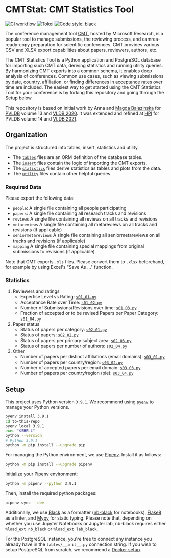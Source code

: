 # CMTStat: CMT Statistics Tool

[![CI workflow](https://github.com/fabianhe/cmt_statistics_tool/actions/workflows/test.yaml/badge.svg)](https://github.com/fabianhe/cmt_statistics_tool/actions/workflows/test.yaml)
[![Tokei](https://tokei.rs/b1/github/fabianhe/cmt_statistics_tool)](https://tokei.rs)
[![Code style: black](https://img.shields.io/badge/code%20style-black-000000.svg)](https://github.com/psf/black)

The conference management tool [CMT](https://cmt3.research.microsoft.com/), hosted by Microsoft Research, is a popular tool to manage submissions, the reviewing process, and camrea-ready-copy preparation for scientific conferences. CMT provides various CSV and XLSX export capabilities about papers, reviewers, authors, etc.

The CMT Statistics Tool is a Python application and PostgreSQL database for importing such CMT data, deriving statistics and running utility queries.
By harmonizing CMT exports into a common schema, it enables deep analysis of conferences.
Common use cases, such as viewing submissions by date, country, affiliation, or finding differences in acceptance rates over time are included.
The easiest way to get started using the CMT Statistics Tool for your conference is by forking this repository and going through the Setup below.

This repository is based on initial work by Anna and [Magda Balazinska](https://www.cs.washington.edu/people/faculty/magda) for [PVLDB](http://vldb.org/pvldb/) volume 13 and [VLDB 2020](https://vldb2020.org/).
It was extended and refined at [HPI](https://hpi.de/) for PVLDB volume 14 and [VLDB 2021](https://vldb.org/2021/).

## Organization

The project is structured into tables, insert, statistics and utility.

- The [`tables`](cmt_statistics_tool/tables) files are an ORM definition of the database tables.
- The [`insert`](cmt_statistics_tool/insert) files contain the logic of importing the CMT exports.
- The [`statistics`](cmt_statistics_tool/statistics) files derive statistics as tables and plots from the data.
- The [`utility`](cmt_statistics_tool/utility) files contain other helpful queries.

### Required Data

Please export the following data:

- `people`: A single file containing all people participating
- `papers`: A single file containing all research tracks and revisions
- `reviews` A single file containing all reviews on all tracks and revisions
- `metareviews` A single file containing all metareviews on all tracks and revisions (if applicable)
- `seniormetareviews` A single file containing all seniormetareviews on all tracks and revisions (if applicable)
- `mapping` A single file containing special mappings from original submissions to revisions (if applicable)

Note that CMT exports `.xls` files.
Please convert them to `.xlsx` beforehand, for example by using Excel's "Save As ..." function.

### Statistics

1. Reviewers and ratings
   - Expertise Level vs Rating: [`s01_01.py`](cmt_statistics_tool/statistics/s01_01.py)
   - Acceptance Rate over Time: [`s01_02.py`](cmt_statistics_tool/statistics/s01_02.py)
   - Number of Submissions/Revisions over time: [`s01_03.py`](cmt_statistics_tool/statistics/s01_03.py)
   - Fraction of accepted or to be revised Papers per Paper Category: [`s01_04.py`](cmt_statistics_tool/statistics/s01_04.py)
2. Paper status
   - Status of papers per category: [`s02_01.py`](cmt_statistics_tool/statistics/s02_01.py)
   - Status of papers: [`s02_02.py`](cmt_statistics_tool/statistics/s02_02.py)
   - Status of papers per primary subject area: [`s02_03.py`](cmt_statistics_tool/statistics/s02_03.py)
   - Status of papers per number of authors: [`s02_04.py`](cmt_statistics_tool/statistics/s02_04.py)
3. Other
   - Number of papers per distinct affiliations (email domains): [`s03_01.py`](cmt_statistics_tool/statistics/s03_01.py)
   - Number of papers per country/region: [`s03_02.py`](cmt_statistics_tool/statistics/s03_02.py)
   - Number of accepted papers per email domain: [`s03_03.py`](cmt_statistics_tool/statistics/s03_03.py)
   - Number of papers per country/region (pie): [`s03_04.py`](cmt_statistics_tool/statistics/s03_04.py)

## Setup

This project uses Python version `3.9.1`.
We recommend using [`pyenv`](https://github.com/pyenv/pyenv) to manage your Python versions.

```bash
pyenv install 3.9.1
cd to-this-repo
pyenv local 3.9.1
exec "$SHELL"
python --version
# Python 3.9.1
python -m pip install --upgrade pip
```

For managing the Python environment, we use [Pipenv](https://github.com/pypa/pipenv).
Install it as follows:

```bash
python -m pip install --upgrade pipenv
```

Initialize your Pipenv environment:

```bash
python -m pipenv --python 3.9.1
```

Then, install the required python packages:

```bash
pipenv sync --dev
```

Additionally, we use [Black](https://github.com/psf/black) as a formatter ([nb-black](https://github.com/dnanhkhoa/nb_black) for notebooks), [Flake8](https://github.com/PyCQA/flake8) as a linter, and [Mypy](https://github.com/python/mypy) for static typing.
Please note that, depending on whether you use Jupyter Notebooks or Jupyter lab, nb-black requires either `%load_ext nb_black` or `%load_ext lab_black`.

For the PostgreSQL instance, you're free to connect any instance you already have in the `tables/__init__.py` connection string.
If you wish to setup PostgreSQL from scratch, we recommend a [Docker setup](https://hub.docker.com/_/postgres/).
